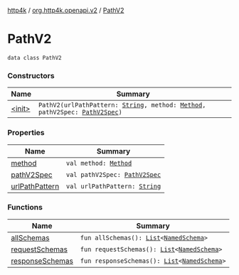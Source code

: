 [http4k](../../index.md) / [org.http4k.openapi.v2](../index.md) / [PathV2](./index.md)

# PathV2

`data class PathV2`

### Constructors

| Name | Summary |
|---|---|
| [&lt;init&gt;](-init-.md) | `PathV2(urlPathPattern: `[`String`](https://kotlinlang.org/api/latest/jvm/stdlib/kotlin/-string/index.html)`, method: `[`Method`](../../org.http4k.core/-method/index.md)`, pathV2Spec: `[`PathV2Spec`](../-path-v2-spec/index.md)`)` |

### Properties

| Name | Summary |
|---|---|
| [method](method.md) | `val method: `[`Method`](../../org.http4k.core/-method/index.md) |
| [pathV2Spec](path-v2-spec.md) | `val pathV2Spec: `[`PathV2Spec`](../-path-v2-spec/index.md) |
| [urlPathPattern](url-path-pattern.md) | `val urlPathPattern: `[`String`](https://kotlinlang.org/api/latest/jvm/stdlib/kotlin/-string/index.html) |

### Functions

| Name | Summary |
|---|---|
| [allSchemas](all-schemas.md) | `fun allSchemas(): `[`List`](https://kotlinlang.org/api/latest/jvm/stdlib/kotlin.collections/-list/index.html)`<`[`NamedSchema`](../../org.http4k.openapi/-named-schema/index.md)`>` |
| [requestSchemas](request-schemas.md) | `fun requestSchemas(): `[`List`](https://kotlinlang.org/api/latest/jvm/stdlib/kotlin.collections/-list/index.html)`<`[`NamedSchema`](../../org.http4k.openapi/-named-schema/index.md)`>` |
| [responseSchemas](response-schemas.md) | `fun responseSchemas(): `[`List`](https://kotlinlang.org/api/latest/jvm/stdlib/kotlin.collections/-list/index.html)`<`[`NamedSchema`](../../org.http4k.openapi/-named-schema/index.md)`>` |

